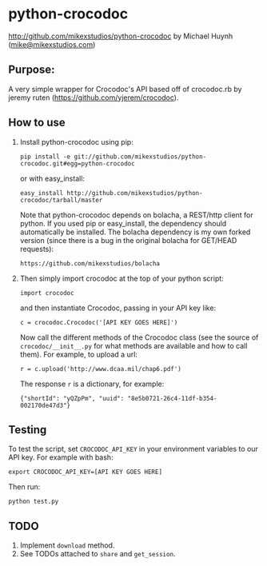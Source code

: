 python-crocodoc
===============
http://github.com/mikexstudios/python-crocodoc
by Michael Huynh (mike@mikexstudios.com)

Purpose:
-------

A very simple wrapper for Crocodoc's API based off of crocodoc.rb by
jeremy ruten (https://github.com/yjerem/crocodoc).


How to use
----------

1.  Install python-crocodoc using pip:

        pip install -e git://github.com/mikexstudios/python-crocodoc.git#egg=python-crocodoc
        
    or with easy_install:

        easy_install http://github.com/mikexstudios/python-crocodoc/tarball/master

    Note that python-crocodoc depends on bolacha, a REST/http client for
    python. If you used pip or easy_install, the dependency should automatically
    be installed. The bolacha dependency is my own forked version (since there
    is a bug in the original bolacha for GET/HEAD requests):

        https://github.com/mikexstudios/bolacha

2.  Then simply import crocodoc at the top of your python script:

        import crocodoc

    and then instantiate Crocodoc, passing in your API key like:

        c = crocodoc.Crocodoc('[API KEY GOES HERE]')

    Now call the different methods of the Crocodoc class (see the source
    of `crocodoc/__init__.py` for what methods are available and how to 
    call them). For example, to upload a url:

        r = c.upload('http://www.dcaa.mil/chap6.pdf')

    The response `r` is a dictionary, for example:

        {"shortId": "yQZpPm", "uuid": "8e5b0721-26c4-11df-b354-002170de47d3"}


Testing
-------

To test the script, set `CROCODOC_API_KEY` in your environment variables to 
our API key. For example with bash:

    export CROCODOC_API_KEY=[API KEY GOES HERE]

Then run:

    python test.py


TODO
----

1.  Implement `download` method.
2.  See TODOs attached to `share` and `get_session`.

